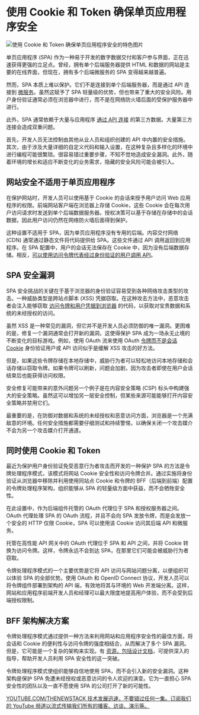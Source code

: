 # 使用 Cookie 和 Token 确保单页应用程序安全

![使用 Cookie 和 Token 确保单页应用程序安全的特色图片](https://cdn.thenewstack.io/media/2024/08/48e00c7a-pokerchips-1024x576.jpg)

单页应用程序 (SPA) 作为一种易于开发的数字数据交付和客户参与界面，正在迅速获得更强的立足点。曾经，拥有单个后端服务器提供 HTML 和数据的网站是主要的在线界面，但现在，拥有多个后端微服务的 SPA 变得越来越普遍。

然而，SPA 本质上难以保护。它们不是连接到单个后端服务器，而是通过 API 连接到 [微服务](https://thenewstack.io/microservices/)。虽然这赋予了 SPA 轻量级的优势，但也带来了重大的安全风险。用户身份验证通常必须在浏览器中进行，而不是在网络防火墙后面的受保护服务器中进行。

此外，SPA 通常依赖于大量与应用程序 [通过 API 连接](https://thenewstack.io/api-management/) 的第三方数据。大量第三方连接会造成双重问题。

首先，开发人员无法控制由其他从业人员和组织创建的 API 中内置的安全措施。其次，由于涉及大量详细的自定义代码和输入设置，在这种复杂且多样化的环境中进行编程可能很繁琐。很容易错过重要步骤，不知不觉地造成安全漏洞。此外，随着环境的增长和适应不断变化的业务需求，隐藏的安全风险可能会被引入。

## 网站安全不适用于单页应用程序

在保护网站时，开发人员可以使用基于 Cookie 的会话来授予用户访问 Web 应用程序的权限。前端网站客户端在浏览器上存储 Cookie，这些 Cookie 会在每次用户访问请求时发送到单个后端数据服务器。授权决策可以基于存储在存储中的会话数据，因此用户访问仍然在网络防火墙后面得到保护。

这种设置不适用于 SPA，因为单页应用程序没有专用的后端。内容交付网络 (CDN) 通常通过静态文件将代码提供给 SPA。这些文件通过 API 调用返回到应用程序。在 SPA 配置中，用户的会话无法保存在 Cookie 中，因为没有后端数据存储。相反，[可以使用访问令牌代表经过身份验证的用户调用 API](https://thenewstack.io/jwts-on-a-journey-sending-jwt-access-tokens-across-apis/)。

## SPA 安全漏洞

SPA 安全挑战的关键在于基于浏览器的身份验证容易受到各种网络攻击类型的攻击。一种威胁类型是跨站点脚本 (XSS) 凭据窃取。在这种攻击方法中，恶意攻击者会注入能够窃取 [访问令牌和用户凭据到浏览器](https://thenewstack.io/best-practices-for-storing-access-tokens-in-the-browser/) 的代码，以获取对宝贵数据和系统的未经授权的访问。

虽然 XSS 是一种常见的漏洞，但它并不是开发人员必须防御的唯一漏洞。更困难的是，修复一个漏洞通常会打开新的漏洞，这使得保护 SPA 成为一场永无止境的不断变化的目标游戏。例如，使用 OAuth 流来使用 OAuth [令牌而不是会话 Cookie](https://thenewstack.io/how-to-handle-sessions-with-cookies-and-tokens/) 身份验证用户或 API 访问似乎是缓解 XSS 攻击的好方法。

但是，如果这些令牌存储在本地存储中，威胁行为者可以轻松地访问本地存储和会话存储以窃取令牌。如果令牌可以刷新，问题会加剧，因为攻击者即使在用户会话结束后也能获得访问权限。

安全修复可能带来的意外问题另一个例子是在内容安全策略 (CSP) 标头中构建强大的安全策略。虽然这可以增加另一层安全控制，但某些来源可能能够打开内容安全策略并禁用它们。

最重要的是，在防御对数据和系统的未经授权和恶意访问方面，浏览器是一个充满敌意的环境。任何安全措施都需要仔细测试和持续警惕，以确保关闭一个攻击媒介不会为另一个攻击媒介打开通道。

## 同时使用 Cookie 和 Token
最近为保护用户身份验证免受恶意行为者攻击而开发的一种保护 SPA 的方法是令牌处理程序模式，该模式将网站 Cookie 安全性和访问令牌合并。通过实施将身份验证从浏览器中移除并利用使用同站点 Cookie 和令牌的 BFF（后端到前端）配置的令牌处理程序架构，组织能够从 SPA 的轻量级方面中获益，而不会牺牲安全性。

在此设置中，作为后端组件托管的 OAuth 代理位于 SPA 和授权服务器之间。OAuth 代理处理 SPA 的 OAuth 流程，并且不会向 SPA 发放令牌，而是会发放一个安全的 HTTP 仅限 Cookie，SPA 可以使用该 Cookie 访问其后端 API 和微服务。

托管在高性能 API 网关中的 OAuth 代理位于 SPA 和 API 之间，并将 Cookie 转换为访问令牌。这样，令牌永远不会到达 SPA，在那里它们可能会被威胁行为者窃取。

令牌处理程序模式的一个主要优势是它将 API 访问与网站问题分离，以便组织可以体验 SPA 的全部优势。使用 OAuth 和 OpenID Connect 协议，开发人员可以将令牌组件部署到架构的 API 端，有效地将其与环境的 Web 开发端分离。这样，网站和应用程序前端开发人员和经理可以最大限度地提高用户体验，而不会受到后端授权限制。

## BFF 架构解决方案
令牌处理程序模式通过提供一种方法来利用网站和应用程序安全性的最佳方面，将会话和 Cookie 的便利性与访问令牌的强度相结合，从而解决了多个 SPA 漏洞。但是，它可能是一个复杂的架构来实现。有 [资源，包括设计文档](https://curity.io/resources/learn/token-handler-overview/)，可提供深入的指导，帮助开发人员利用 SPA 安全性的这一突破。

令牌处理程序模式使组织能够自信地使用 SPA，而不会引入新的安全漏洞。这种架构是保护 SPA 免遭未经授权或恶意访问的令人欢迎的演变。它为一直担心 SPA 安全性的团队以及一直不愿使用 SPA 的公司打开了新的可能性。

[YOUTUBE.COM/THENEWSTACK
技术发展迅速，不要错过任何一集。订阅我们的 YouTube
频道以流式传输我们所有的播客、访谈、演示等。
](https://youtube.com/thenewstack?sub_confirmation=1)